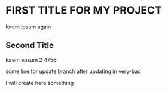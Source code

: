 # FIRST TITLE FOR MY PROJECT

lorem ipsum again

## Second Title

lorem epsum 2 4756

some line for update branch after updating in very-bad

I will create here something
